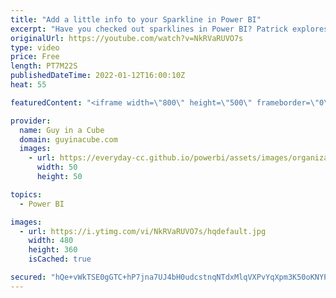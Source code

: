 ```yaml
---
title: "Add a little info to your Sparkline in Power BI"
excerpt: "Have you checked out sparklines in Power BI? Patrick explores how to set them up and also how you can be creative with them to add additional context to your reports!  KPI Video: https://www.youtube.com/watch?v=zHzSBNES6jE  📢 Become a member: https://guyinacu.be/membership \r \r *******************"
originalUrl: https://youtube.com/watch?v=NkRVaRUVO7s
type: video
price: Free
length: PT7M22S
publishedDateTime: 2022-01-12T16:00:10Z
heat: 55

featuredContent: "<iframe width=\"800\" height=\"500\" frameborder=\"0\" src=\"https://www.youtube.com/embed/NkRVaRUVO7s\" allow=\"accelerometer; autoplay; encrypted-media; gyroscope; picture-in-picture\" allowfullscreen></iframe>"

provider:
  name: Guy in a Cube
  domain: guyinacube.com
  images:
    - url: https://everyday-cc.github.io/powerbi/assets/images/organizations/guyinacube.com-50x50.jpg
      width: 50
      height: 50

topics:
  - Power BI

images:
  - url: https://i.ytimg.com/vi/NkRVaRUVO7s/hqdefault.jpg
    width: 480
    height: 360
    isCached: true

secured: "hQe+vWkTSE0gGTC+hP7jna7UJ4bH0udcstnqNTdxMlqVXPvYqXpm3K50oKNYPPNCEt2aG/yLcXJos9Vg2yYn1OHCJUa4eafrlGjzWLlEabAlXI5/atUgPrkQuK1PSEbmgVKJ2W4Olpt/vxNpR6VqL3jngV+0dLYOnjEOkbtSN0IlMTi/Sgt0kaAphnSFJUwFtupnGe9lvRCy6HDPp93fqxbKHod5UlfTA8e8bkGrgonwSKNVOSr8scXmUT3y2Q/Cc/aens/sja+XgI4iPnrfj7iapu4E4sOEtbs5m7nf+CgS1fQecmjHkTv6mSOaD3kBw+uFPjl2H3fS4ntWrdxxXoTdKMAxFQp2DqmXUMH1aagf1hh335Et3r+IxvNzYR4KbT2U0eIZSQ8mX0hvZzq5/cor3tyxZICbLcY7RoM//Ao=;aashYcEb9y77mAmsxayITQ=="
---
```



